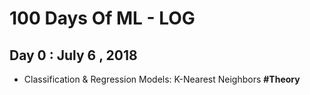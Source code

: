 # 100 Days Of ML - LOG

## Day 0 : July 6 , 2018
- Classification & Regression Models: K-Nearest Neighbors **#Theory** 
